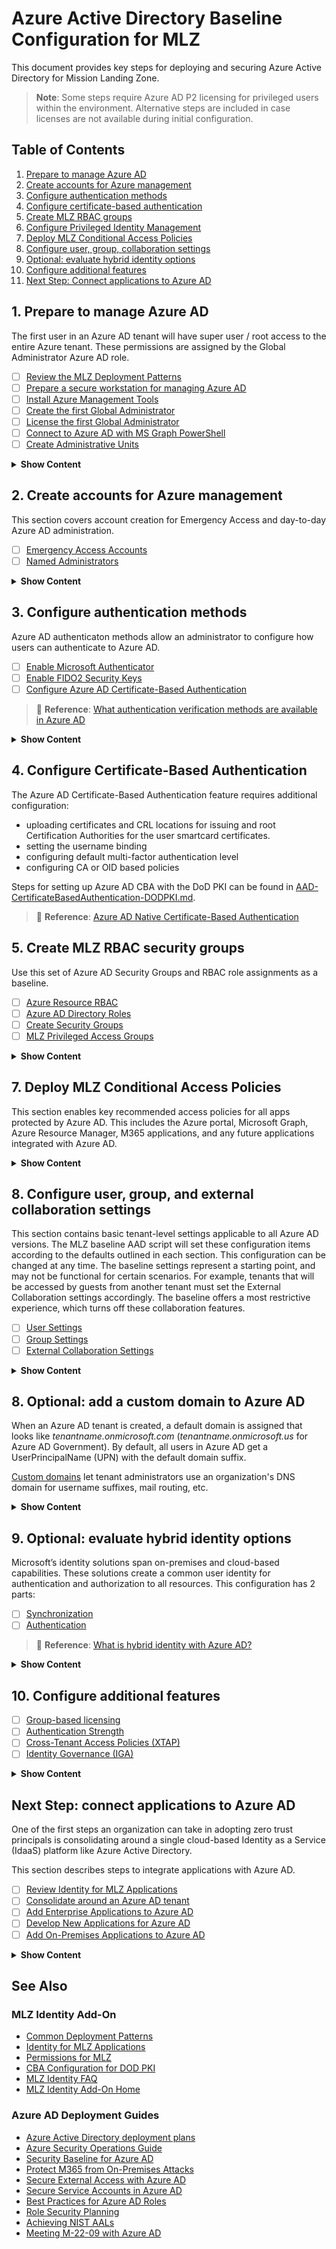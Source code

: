 # Azure Active Directory Baseline Configuration for MLZ
This document provides key steps for deploying and securing Azure Active Directory for Mission Landing Zone.

> **Note**:
Some steps require Azure AD P2 licensing for privileged users within the environment. Alternative steps are included in case licenses are not available during initial configuration.

## Table of Contents
1. [Prepare to manage Azure AD](#1-prepare-to-manage-azure-ad)
2. [Create accounts for Azure management](#2-create-accounts-for-azure-management)
3. [Configure authentication methods](#3-configure-authentication-methods)
4. [Configure certificate-based authentication](#4-configure-certificate-based-authentication)
5. [Create MLZ RBAC groups](#5-create-mlz-rbac-security-groups)
6. [Configure Privileged Identity Management](#6-configure-privileged-identity-management-pim)
7. [Deploy MLZ Conditional Access Policies](#7-deploy-mlz-conditional-access-policies)
8. [Configure user, group, collaboration settings](#8-configure-user-group-and-external-collaboration-settings)
9. [Optional: evaluate hybrid identity options](#9-optional-evaluate-hybrid-identity-options)
10. [Configure additional features](#10-configure-additional-features)
11. [Next Step: Connect applications to Azure AD](#next-step-connect-applications-to-azure-ad)

## 1. Prepare to manage Azure AD
The first user in an Azure AD tenant will have super user / root access to the entire Azure tenant. These permissions are assigned by the Global Administrator Azure AD role.

- [ ] [Review the MLZ Deployment Patterns](#review-the-mlz-deployment-patterns)
- [ ] [Prepare a secure workstation for managing Azure AD](#prepare-a-secure-workstation-for-managing-azure-ad)
- [ ] [Install Azure Management Tools](#install-azure-management-tools)
- [ ] [Create the first Global Administrator](#create-the-first-global-administrator)
- [ ] [License the first Global Administrator](#license-the-first-global-administrator)
- [ ] [Connect to Azure AD with MS Graph PowerShell](#connect-to-the-azure-ad-tenant-with-microsoft-graph-powershell)
- [ ] [Create Administrative Units](#create-administrative-units)

<details><summary><b>Show Content</b></summary>
<p>

### Review the MLZ Deployment Patterns
Review the [MLZ Deployment Patterns](./MLZ-Common-Patterns.md#decision-tree) and determine which type will be used for the MLZ tenant.

> **Warning**: The baseline configuration script should not be run in existing production Azure AD tenants, especially if M365 services are used. Settings applied in the baseline script may disrupt functionality and result in outage for end users.

### Prepare a secure workstation for managing Azure AD
There are several client tools for managing Azure AD configuration. Make sure you are managing Azure and Azure AD from a secure workstation. Ensure these privileged access devices include the Azure management tools outlined in this section. 

> 📘 **Reference**: [Privileged Access Devices](https://docs.microsoft.com/en-us/security/compass/privileged-access-devices)

### Install Azure management tools
Install the following tools locally to the Azure management workstation:
- [Azure Command-Line-Interface (CLI)](https://docs.microsoft.com/en-us/cli/azure/install-azure-cli)
- [Azure Az PowerShell](https://learn.microsoft.com/en-us/powershell/azure/install-az-ps?view=azps-9.0.1)
  - `Install-Module Az`
- [Microsoft Graph PowerShell](https://docs.microsoft.com/en-us/powershell/microsoftgraph/installation?view=graph-powershell-1.0)
  - `Install-Module Microsoft.Graph`
- [Azure AD PowerShell v2](https://learn.microsoft.com/en-us/powershell/azure/active-directory/install-adv2?view=azureadps-2.0)
  - `Install-Module AzureADPreview`

### Create the first Global Administrator
Log in with an account that is a [Global Administrator](https://docs.microsoft.com/en-us/azure/active-directory/roles/permissions-reference#global-administrator) within the tenant. Usually, the first user that created the Azure AD tenant will be a guest / external user. This can be verified by navigating to the Users blade in the Azure AD Portal and investigating the **User Type** field. 

If the signed in account is not a **member** type, follow the steps below:
1. [Add a new user in Azure AD](https://docs.microsoft.com/en-us/azure/active-directory/fundamentals/add-users-azure-active-directory#add-a-new-user)
   1. Record the username, including the domain suffix
   2. Note the temporary password
2. [Assign Global Administrator role to the new user](https://docs.microsoft.com/en-us/azure/active-directory/roles/manage-roles-portal)
3. Set Usage location value to **United States**. This is required for licensing.
4. Sign out of the portal or click the profile in the top right and select **sign in with a different account**
5. Enter the username and temporary password for the first member administrator account.
6. Change the password to a [strong password value](https://www.nist.gov/video/password-guidance-nist-0)
7. Register security information when prompted. This will secure the administrator account and provide a means for resetting the password.

> 📘 **Reference**: [Azure AD Setup Guide](https://go.microsoft.com/fwlink/p/?linkid=2183427)

### License the first Global Administrator
1. Log in to the Azure Portal (https://portal.azure.com | https://portal.azure.us) as the first Global Administrator
2. Search for **Azure Active Directory** and click the Azure AD icon to open the AAD Administration "blade" in the Azure Portal.
3. Click **Licenses** and then **All Products**
4. Make sure you see the expected licenses.
5. Assign the first administrator an Azure AD Premium license.

> 📘 **Reference**: [Assign or remove licenses in the Azure AD Portal](https://docs.microsoft.com/en-us/azure/active-directory/fundamentals/license-users-groups?)

### Activate Privileged Identity Management
While signed in to the Azure AD portal with the first administrator, perform the following:
1. Search for **Azure AD Privileged Identity Management**
2. Select **Azure AD Roles**
3. Follow the prompts to enable PIM on the tenant.

### Connect to the Azure AD Tenant with Microsoft Graph PowerShell
Now we will ensure we can connect using MS Graph PowerShell. 

1. Open PowerShell and run the following command to connect to Azure AD:
- Azure AD Commercial
  - `Connect-MgGraph`
- Azure AD Government
  - `Connect-MgGraph -Environment UsGov`
- Azure AD Government - DoD
  - `Connect-MgGraph -Environment UsGovDoD`
2. Sign in with the first administrator account.

### Create Administrative Units
Placeholder

</p>
</details>

## 2. Create accounts for Azure management
This section covers account creation for Emergency Access and day-to-day Azure AD administration.

- [ ] [Emergency Access Accounts](#emergency-access-accounts)
- [ ] [Named Administrators](#named-administrator-accounts)

<details><summary><b>Show Content</b></summary>
<p>

### Emergency Access accounts
The first thing we need to do is create Emergency Access Accounts. These accounts will be excluded from Conditional Access and provide a means to access Azure AD if all other admins are locked out due to misconfiguration or service outage.

- [ ] [Create Accounts](#create-accounts)
- [ ] [Document and Test Emergency Access Procedures](#document-and-test-emergency-access-procedures)
- [ ] [Connect Azure AD logs to Microsoft Sentinel and set up alerts](#connect-azure-ad-logs-to-microsoft-sentinel-and-set-up-alerts)

> 📘 **Reference:** [Manage emergency access accounts in Azure AD](https://docs.microsoft.com/en-us/azure/active-directory/roles/security-emergency-access)

#### Create accounts
To create emergency access accounts, run the script including the optional parameters:

`PS> ./MLZ-CreateBreakGlassAccounts.ps1 -AccountNameBase "MLZ-Emergency-Account" -PWDLength 16 -EAGroupName "Emergency Access Accounts" -Environment USGov`

This will automate the following:
- Create 2 Emergency Access Accounts
  - *MLZ-Emergency-Account01*
  - *MLZ-Emergency-Account02*
- Create an Emergency Access Privileged Access Group
  - *Emergency Access Accounts*
- Adds the 2 accounts to the group
- Assign the Privileged Access Group to the Global Administrator role using PIM
  - Assignment Type = *Assigned*
  - Duration = *Permanent*

Perform the following manual steps to complete the configuration:
1. Reset set the password for each Emergency Access account.
2. Sign in with each account and reset the password (see recommendations in the next section)
3. Once passwords are set and stored in a secure location, sign out of the Azure Portal.
4. Sign in with the first administrator account for the remaining configuration.
3. Follow the steps [here](https://learn.microsoft.com/en-us/azure/active-directory/enterprise-users/licensing-groups-assign) to assign licenses to the *Emergency Access Accounts* group.

> 📘 **Reference**: [Management capabilities for Privileged Access Groups](https://learn.microsoft.com/en-us/azure/active-directory/privileged-identity-management/groups-features)

### Document and test emergency access procedures
Creation and secure storage for Emergency Access credentials is useless if the emergency procedures to retrieve and use the Emergency Access accounts is not properly documented and disseminated to all individuals who may be tasked with using the accounts.

> **Note**: Consult your Information Systems Security Officer (ISSO) for proper handling procedures for Emergency Access accounts.

> 💡 **Recommendations**:
> - Record passwords for Emergency Access accounts legibly by hand (do not type or send to a printer)
> - Store passwords for Emergency Access accounts in a safe that resides in a physically secure location.
> - Do not save passwords to an Enterprise password vault or Privleged Access Management (PAM) system.
> - Do not save passwords to a personal password vault (LastPass, Apple Keychain, Google, OnePassword, Microsoft Authenticator, etc.)
> - Store backup copies for Emergency Access account credentials in a geographic distant location.
> - Exclude at least 1 Emergency Access account from Azure MFA.
> - Monitor and alert on Emergency Access account usage.

> 📘 **Reference**: [Manage Emergency Access Accounts in Azure AD](https://docs.microsoft.com/en-us/azure/active-directory/roles/security-emergency-access)

#### Connect Azure AD logs to Microsoft Sentinel and set up alerts
Azure AD logs must be connected to the Microsoft SIEM, Sentinel, to set up automated alerting based on Emergency Access Account usage.

> **Warning**: Remember to revisit these steps once Mission Landing Zone is deployed and Microsoft Sentinel is enabled.

1. [Connect Azure AD Sign-In Logs to Microsoft Sentinel](https://docs.microsoft.com/en-us/azure/sentinel/connect-azure-active-directory)
2. [Configure an Analytics Rule to alert when Emergency Access account is used](https://docs.microsoft.com/en-us/azure/active-directory/roles/security-emergency-access#monitor-sign-in-and-audit-logs)

### Named administrator accounts
Day-to-day operations requiring administrative privileges should be performed by named administrator accounts, assigned to individual users (not shared), separate from accounts used to access productivity services like Email, SharePoint, and Teams.
- [ ] [Choose a naming convention](#choose-a-naming-convention)
- [ ] [Configure Password Protection policy](#set-password-protection-policy)
- [ ] [Create a CSV for cloud-only administrators](#create-a-csv-for-cloud-only-administrators)
- [ ] [Create cloud-only identities](#create-azure-ad-cloud-only-identities)
- [ ] [Choose a strong authentication method for administrators](#choose-a-strong-authentication-method-for-administrators)

> 💡 **Recommendations**:
> - Administration for Azure and Azure AD should use cloud-only identities and Azure AD native authentication mechanism, like FIDO2 security keys or smartcard certificates.
> - Limit the number of Global Administrators, referring to [least privileged roles by task](https://docs.microsoft.com/en-us/azure/active-directory/roles/delegate-by-task) to assign the proper limited administrator role
> - Assign permissions Just-In-Time using [Azure AD Privileged Identity Management](https://docs.microsoft.com/en-us/azure/active-directory/privileged-identity-management/pim-configure)
> - Periodically review role eligibility
> - Leverage PIM [insights](https://docs.microsoft.com/en-us/azure/active-directory/privileged-identity-management/pim-security-wizard) and [alerts](https://docs.microsoft.com/en-us/azure/active-directory/privileged-identity-management/pim-how-to-configure-security-alerts) to further secure your organization
> - Review [Privileged Access Groups](https://docs.microsoft.com/en-us/azure/active-directory/privileged-identity-management/groups-features) and [Administrative Units](https://docs.microsoft.com/en-us/azure/active-directory/roles/administrative-units)

#### Choose a naming convention
Choose a naming convention for cloud-only administrative accounts. For example:
- FirstName+"."+LastName
- FirstInitial+LastName
- "adm." + FirstInitial+LastName
- "mlz."+FirstInitial+LastName

#### Set password protection policy
Configure banned password list using [Azure AD Password Protection](https://docs.microsoft.com/en-us/azure/active-directory/authentication/concept-password-ban-bad).

#### Create a CSV for cloud-only administrators
Download and edit [MLZ-Admin-List.csv](/MLZ-Identity-AzureADSetup/src/MLZ-Admin-List.csv) for your administrators.

> **Note**: The **UserCertificateIds** field is needed for configuring Azure AD Certificate-based authentication. Setting this value upon user creation is optional.

#### Create Azure AD cloud-only identities
To create named administrator accounts in the environment, run the script with optional parameters:

`PS> ./MLZ-Create-NamedAdminAccounts.ps1 -UserCSV ".\MLZ-Admin-List.csv" -LicenseGroupName "MLZ-License-AADP2" -EAGroupName "Emergency Access Accounts"`

This will automate the following:
- Create named administrator accounts from the CSV
  - Set Department = *MLZ*
  - Optional: Set userCertificateIds
- Create a dynamic group for users with (user.Department eq 'MLZ')
  - *MLZ-License-AADP2*
- Enable the following authentication methods for all users
  - Certificate-Based Authentication
  - FIDO2
- Target MFA registration campaign
  - Include: *MLZ-License-AADP2*
  - Exclude: *Emergency Access Accounts*

Complete setup for the named administrator accounts:
1. Manually reset the password from each administrator.
2. Provide the password to the admin.
3. Instruct the admin to change password and [register security info](https://support.microsoft.com/en-us/account-billing/set-up-the-microsoft-authenticator-app-as-your-verification-method-33452159-6af9-438f-8f82-63ce94cf3d29) by setting Microsoft Authenticator App as a verification method.
4. Follow the steps [here](https://learn.microsoft.com/en-us/azure/active-directory/enterprise-users/licensing-groups-assign) to assign licenses to the dynamic group created by `MLZ-Create-NamedAdminAccounts.ps1` PowerShell script.

> 📘 **Reference**: 
> - [Reset a user's password using Azure Active Directory](https://learn.microsoft.com/en-us/azure/active-directory/fundamentals/active-directory-users-reset-password-azure-portal)
> - [Assign licenses to users by group membership in Azure Active Directory](https://learn.microsoft.com/en-us/azure/active-directory/enterprise-users/licensing-groups-assign)

#### Choose a strong authentication method for administrators
The `Configure-AADTenantBaseline.ps1` script automatically enables the phishing-resisitant methods FIDO2 and CBA for all users.

> 💡 **Recommendations**: Only use phishing-resistant passwordless authentication methods for administration. Review the authenticator options available in Azure AD from the list below:
> - **Bad:** SMS or TwoWayPhone
Some MFA is better than no MFA, but phone-based MFA is the weakest option available. SMS is especially egregious since it is susceptable to [SIM swapping attacks](https://en.wikipedia.org/wiki/SIM_swap_scam).
> - **Good:** Authenticator App TOTP Code or Push notification
These methods are not phishing-resistant or passwordless. In either case, a password is used, followed by an Azure MFA prompt.
> - **Better:** Passwordless Phone Sign-In on Registered Device
Passwordless, but not phishing-resistant. This required registration of an iOS or Android mobile device with the Azure AD tenant.
> - **Best:** Phishing-Resistant MFA FIDO2 Security Key or Azure AD native Certificate-Based Authentication (CBA)
>   - FIDO2 Security Key
>   - Azure AD Native Certificate-Based Authentication
>   - Windows Hello for Business

> **Note**: Microsoft Authenticator App is considered phishing-resistant when deployed to a managed mobile device. Since this guide is for setting up a new tenant, it assumes Microsoft Endpoint Manager is not configured to manage mobile devices.

> 📘 **Reference**: 
> - [Authentication methods in Azure AD](https://learn.microsoft.com/en-us/azure/active-directory/authentication/concept-authentication-methods)
> - [Phishing-resistant methods](https://docs.microsoft.com/en-us/azure/active-directory/standards/memo-22-09-multi-factor-authentication#phishing-resistant-methods)

</p>
</details>

## 3. Configure authentication methods
Azure AD authenticaton methods allow an administrator to configure how users can authenticate to Azure AD.

- [ ] [Enable Microsoft Authenticator](#enable-microsoft-authenticator-app)
- [ ] [Enable FIDO2 Security Keys](#enable-fido2-security-keys)
- [ ] [Configure Azure AD Certificate-Based Authentication](#configure-azure-ad-native-certificate-based-authentication)

> 📘 **Reference**: [What authentication verification methods are available in Azure AD](https://docs.microsoft.com/en-us/azure/active-directory/authentication/concept-authentication-methods)

<details><summary><b>Show Content</b></summary>
<p>

### Enable Microsoft authenticator app
The Microsoft Authenticator app for iOS and Android lets users authenticate / complete MFA challenges when Azure AD configuration (Conditional Access or Security Defaults) needs an additional factor. The Microsoft Authenticator app can be used in the following ways:
- Passwordless Phone Sign-in
- Notification
- Time-based One Time Password (TOTP) code

> 📘 **Reference**: [Microsoft Authenticator app](https://docs.microsoft.com/en-us/azure/active-directory/authentication/concept-authentication-authenticator-app)

### Enable FIDO2 security keys
FIDO2 security keys are an unphishable standards-based passwordless authentication method that come in different form factors. Most security keys resemble a USB thumb drive and communicate with device over USB.

> 📘 **Reference**: [Enable FIDO2 security keys](https://learn.microsoft.com/en-us/azure/active-directory/authentication/howto-authentication-passwordless-security-key)

</p>
</details>

## 4. Configure Certificate-Based Authentication
The Azure AD Certificate-Based Authentication feature requires additional configuration:

 - uploading certificates and CRL locations for issuing and root Certification Authorities for the user smartcard certificates.
 - setting the username binding
 - configuring default multi-factor authentication level
 - configuring CA or OID based policies

Steps for setting up Azure AD CBA with the DoD PKI can be found in [AAD-CertificateBasedAuthentication-DODPKI.md](/MLZ-Identity-AzureADSetup/doc/AAD-CertificateBasedAuthentication-DODPKI.md).

> 📘 **Reference**: [Azure AD Native Certificate-Based Authentication](https://docs.microsoft.com/en-us/azure/active-directory/authentication/how-to-certificate-based-authentication)

## 5. Create MLZ RBAC security groups
Use this set of Azure AD Security Groups and RBAC role assignments as a baseline.
- [ ] [Azure Resource RBAC](#azure-resource-rbac)
- [ ] [Azure AD Directory Roles](#azure-ad-directory-roles)
- [ ] [Create Security Groups](#create-azure-ad-security-groups)
- [ ] [MLZ Privileged Access Groups]()

<details><summary><b>Show Content</b></summary>
<p>

### Azure resource RBAC
Permissions for Azure resource management are granted through assignments to an Azure RBAC role. In the Azure Portal, RBAC role assignments can be created or viewed by selecting the IAM link. Azure RBAC assignments can apply to users (members and guests), security groups, service principals, and managed identities. 

> 💡 **Recommendation**: Assign permissions to Azure AD security groups. If Azure AD Premium P2 licesing is available, configure the security groups eligble for the Azure RBAC role assignments.

Azure RBAC can be assigned at any of the following scopes:
 - Management Group
   - Subscription
     - Resource Group
       - Resource

|Name|Usage|RBAC Role |Role Type|Scope|
|----|-----|----------|---------|--------------|
|Azure Platform Owner|Management Group and subscription lifecycle management|Owner|Built-in|Management Group|
|Security Operations|View and update permissions for Microsoft Defender for Cloud|Security Admin|Built-in|Subscription|
|Subscription Owner|Grants full access to manage all resources, including ability to assign roles with RBAC |Owner|Built-in|Subscription|
|Subscription Owner no Network Write|Delegated role for subscription owner that prohibits ability to manage role assignments and routes.SubscriptionOwnerNoNetwork|Custom|Subscription|
|Subscription Contributor|insert blurb|Contributor|Built-in|Subscription|
|Subscription Reader|insert blurb|Reader|Built-in|Subscription|
|Application Owners (DevOps)|Contributor role granted at resource group.|DevOpsAppOps|Custom|Resource Group|

### Azure AD directory roles
In addition to Azure AD roles, there are several Azure AD Directory roles that may be needed. These roles can be assigned to users, groups (if group is role-assignable), and service principals.

Azure AD RBAC can be assigned at any of the following scopes:
 - Directory (default)
   - Administrative Unit
   - Azure AD Resource (Group or Application Owner)

 > 💡 **Recommendation**: Start by assigning Global Administrator role for Emergency Access accounts and tenant admins. When other Azure AD permissions are required, assign users using [least-privileged role by task](https://docs.microsoft.com/en-us/azure/active-directory/roles/delegate-by-task). Review the insights and recommendations provided by Azure AD Privileged Identity Management.

|Name|Usage|
|----|-----|
|Application Developer|Register applications with Azure AD.|
|Application Administrator|Manage all Enterprise Applications in Azure AD.|
|Hybrid Identity Administrator|Configure Azure AD Connect to synchronize identities from AD DS to Azure AD|

**Azure AD Free or Premium P1**
Assign users directly to Azure AD roles.

**Azure AD Premium P2**
Create [Role-Assignable Groups](https://learn.microsoft.com/en-us/azure/active-directory/roles/groups-concept) and assign eligibility to Azure AD directory roles using Privileged Identity Management (PIM).

The following role-assignable groups are used in the AAD Configuration Baseline:
|Name|Usage|AAD Role|Role Type|Scope|
|----|-----|--------|---------|-----|
|Groups Administrator|Azure AD role assignment for managing groups|Groups Administrator|Built-in AAD Role|Global|
|Mission RBAC Role Manager|Privileged Access Group|AAD Role for Groups Administrator|Administrative Unit|
|Application Developers|Azure AD role assignment for app registration|Application Developers|Built-in AAD Role|Global|

> **Note**: These security group and role assignments represent baseline configuration. Modify with additional roles as needed, starting with built-in roles when possible.

### Create Azure AD security groups
Run the script below to create Azure AD security groups:
`$groups = @() #Update for all groups`
`New-MGGroup -Example`

## 6. Configure Privileged Identity Management (PIM)
We enabled PIM when we signed in with the first AADP2-licensed Global Administrator in [step 1](#1-prepare-to-manage-azure-ad). This section assigns the groups created in the [previous section](#5-create-mlz-rbac-security-groups) to Azure and AAD roles using PIM:

- [ ] [Map MLZ RBAC Security Groups to PIM Roles](#map-mlz-rbac-security-groups-to-pim-roles)
- [ ] [Review Securing Privileged Access in Azure AD](#review-securing-privileged-access-in-azure-ad)

### Map MLZ RBAC Security Groups to PIM Roles
Run `Configure-AADTenantBaseline.ps1` to configure the following:

- Enables PIM for Azure Subscriptions
- Creates PIM roles for AAD and MLZ RBAC

Settings for each role will match the baselines below:

> 💡 **Recommended Settings**:
> - Global Administrator
>    - **Elevation Duration:** 2 hours
>    - **Approvals Required:** Yes
>    - **Notification:** Yes
> - Tenant-wide AAD Roles
>    - **Duration:** 4 hours
>    - **Approval Required:** No
>    - **Notification:** Yes
> - Mission-specific AAD Roles (Group and User Administrator at Admin Unit Scope)
>    - **Duration:** 4 hours
>    - **Approval:** None
>    - **Notification:** None
> - MLZ Core Subscription Owner, Contributor, User Access Administrator
>    - **Duration:** 4 hours
>    - **Approval:** None
>    - **Notification:** None

### Review securing privileged access in Azure AD

> **Warning**: DO NOT SKIP this exercise. This document provides invaluable information for managing Azure and Azure AD.

Familiarize yourself with the Securing Privileged Access guidance for Azure AD and build a plan for handling privileged access to the Mission Landing Zone environment.

> 📘 **Reference**: [Securing privileged access for hybrid and cloud deployments in Azure AD](https://docs.microsoft.com/en-us/azure/active-directory/roles/security-planning)

</p>
</details>

## 7. Deploy MLZ Conditional Access Policies
This section enables key recommended access policies for all apps protected by Azure AD. This includes the Azure portal, Microsoft Graph, Azure Resource Manager, M365 applications, and any future applications integrated with Azure AD.

<details><summary><b>Show Content</b></summary>
<p>

**Azure AD Free - Turn on Security Defaults**
Azure AD Free offers a feature called Security Defaults. This feature performs basic security configuration for the Azure AD platform. Azure AD Conditional Access Policies should replace or enhance protections enabled by Security Defaults. 

> 💡**Recommendation**: Azure AD Premium customers should only enable Security Defaults as a stop-gap until CA Policies are configured and tested.

To enable security defaults, see [Enable Security Defaults](https://docs.microsoft.com/en-us/azure/active-directory/fundamentals/concept-fundamentals-security-defaults).

**Azure AD Premium P2 - Create Conditional Access Policies for MLZ**
Create the following Conditional Access policies:

|ID|Category|Description|Users|Applications|Controls|
|--|--------|------------|-----|------------|--------|
|MLZ001|MFA|Require multifactor authentication for all users|<ul><li>Include</li><ul><li>All Users</li></ul><li>Exclude</li><ul><li>Emergency Access Accounts</li></ul></ul>|All Apps|MFA|
|MLZ002|MFA|Block Legacy Authentication|All|Client Apps: exchangeActiveSync, other|Block|
|MLZ003|MFA|Securing security info registration|<ul><li>Include</li><ul><li>All Users</li></ul><li>Exclude</li><ul><li>Emergency Access Accounts</li></ul></ul>|UserActions: registersecurityinfo|MFA|
|MLZ004|Admins|Require phishing-resistant MFA for Azure AD admins|Directory Roles (from policy template)|All apps|Phishing-resistant MFA<br><ul><li>Fido2</li><li>WindowsHellowForBusiness</li><li>x509Certificate</li></ul>|
|MLZ005|Admins|Require phishing-resistant MFA for Azure Management|<ul><li>Include</li><ul><li>All Users</li></ul><li>Exclude</li><ul><li>Emergency Access Accounts</li></ul></ul>|Azure Management|Phishing-resistant MFA<br><ul><li>Fido2</li><li>WindowsHellowForBusiness</li><li>x509Certificate</li></ul>|
|MLZ006|Risk|Require password change for high risk users|<ul><li>Include</li><ul><li>High Risk Users</li></ul><li>Exclude</li><ul><li>Emergency Access Accounts</li></ul></ul>|All Apps|Require Password Change|
|MLZ007|Risk|Require passwordless MFA for medium risk sign ins|<ul><li>Include</li><ul><li>All Users</li></ul><li>Exclude</li><ul><li>Emergency Access Accounts</li></ul></ul>|All apps|Phishing-resistant MFA<br><ul><li>Fido2</li><li>WindowsHellowForBusiness</li><li>x509Certificate</li><li>Microsoft Authenticator App</li></ul>|

> **Note**: If Microsoft Endpoint Manager (Intune) will be deployed for the Azure AD tenant used by MLZ, enroll privileged access devices and use [Conditional Access](https://docs.microsoft.com/en-us/mem/intune/protect/create-conditional-access-intune) to require a compliant device for Azure Management.

> 📘 **Reference**:
> - [Common Conditional Access Policies](https://learn.microsoft.com/en-us/azure/active-directory/conditional-access/concept-conditional-access-policy-common)
> - [Device-based Conditional Access with Intune](https://docs.microsoft.com/en-us/mem/intune/protect/create-conditional-access-intune)
> - [Risk-based Conditional Access Policies](https://docs.microsoft.com/en-us/azure/active-directory/identity-protection/howto-identity-protection-configure-risk-policies)
> - [Require authentication strength for external users](https://learn.microsoft.com/en-us/azure/active-directory/conditional-access/howto-conditional-access-policy-authentication-strength-external)

</p>
</details>

## 8. Configure user, group, and external collaboration settings
This section contains basic tenant-level settings applicable to all Azure AD versions. The MLZ baseline AAD script will set these configuration items according to the defaults outlined in each section. This configuration can be changed at any time. The baseline settings represent a starting point, and may not be functional for certain scenarios. For example, tenants that will be accessed by guests from another tenant must set the External Collaboration settings accordingly. The baseline offers a most restrictive experience, which turns off these collaboration features.

- [ ] [User Settings](#user-settings)
- [ ] [Group Settings](#group-settings)
- [ ] [External Collaboration Settings](#external-collaboration-settings)

<details><summary><b>Show Content</b></summary>
<p>

### User settings
The MLZ AAD baseline will set the following Azure AD user settings:

|Setting|MLZ-Baseline|
|-------|--------|
|Users can register applications|No|
|Restrict Access to the Azure AD Admin Portal|Yes|
|Users can use preview features for My Apps|Yes|
|Combined Security Registration|Yes (Default)|
|Administrators can access My Staff|Yes (All)|
|Allow users to connect their account to LinkedIn|No|
|Users can add gallery apps to My Apps|No|
|Users can request admin consent for apps|No|

> **Note**: Some settings are set during tenant creation and cannot be changed. All settings may not be available in Azure AD Government.

### Group settings
The MLZ AAD baseline will set the following Azure AD group settings:
|Setting|MLZ-Baseline|
|-------|------------|
|Owners can manage group membership requests in the Access Panel|Yes|
|Restrict user ability to access group features in the access panel|No|
|Users can create security groups|No|
|Users can create M365 groups|No|
|Group Naming Policy Prefix|Baseline script parameter|
|Group Naming Policy Suffix|Baseline script parameter|

### External collaboration settings
MLZ AAD baseline will set the following Azure AD external collaboration settings:
|Setting|MLZ-Baseline|
|-------|------------|
|Guest user access|Most Restricted|
|Guest invitations|Most Restrictive (no one can invite)|
|Enable guest self-service|No|
|Allow external users to leave|Yes|
|Invitation restrictions|Most Restrictive|


> 📘 **Reference**: [Default user permissions in Azure AD](https://docs.microsoft.com/en-us/azure/active-directory/fundamentals/users-default-permissions)

</p>
</details>

## 8. Optional: add a custom domain to Azure AD
When an Azure AD tenant is created, a default domain is assigned that looks like *tenantname.onmicrosoft.com* (*tenantname.onmicrosoft.us* for Azure AD Government). By default, all users in Azure AD get a UserPrincipalName (UPN) with the default domain suffix.

[Custom domains](https://docs.microsoft.com/en-us/azure/active-directory/fundamentals/add-custom-domain) let tenant administrators use an organization's DNS domain for username suffixes, mail routing, etc.

<details><summary><b>Show Content</b></summary>
<p>

1. Create a custom domain using the Microsoft Portal or MS Graph PowerShell:

```PowerShell
Import-Module Microsoft.Graph.Identity.DirectoryManagement
$params = @{
	Id = "contoso.com"
}
New-MgDomain -BodyParameter $params
```
2. From the Azure Portal, navigate to **Azure Active Directory**.
3. Choose **Custom Domain Names** from the left navigation pane.
4. Select the custom domain name created for your organization.
5. The verification DNS record will be displayed.
6. Add this record to your organization's public DNS zone.
7. Click **verify** to complete adding the custom domain.

Now you can create users with the custom domain as the UPN suffix. Existing cloud-only (managed) users can be modified to use the custom domain suffix.


> **Note**:
Sometimes when custom domains are added to an Azure AD tenant, users who signed up for trial Microsoft services with their organization email address will appear in the tenant once the domain is verified. Do not be alarmed by this. To verify no other users have privileges within the tenant, [view the Azure AD role members](https://docs.microsoft.com/en-us/azure/active-directory/roles/view-assignments).

</p>
</details>

## 9. Optional: evaluate hybrid identity options
Microsoft’s identity solutions span on-premises and cloud-based capabilities. These solutions create a common user identity for authentication and authorization to all resources. This configuration has 2 parts:
- [ ] [Synchronization](#synchronization)
- [ ] [Authentication](#authentication)

> 📘 **Reference**: [What is hybrid identity with Azure AD?](https://docs.microsoft.com/en-us/azure/active-directory/hybrid/whatis-hybrid-identity)

<details><summary><b>Show Content</b></summary>
<p>

### Synchronization
Hybrid identity should be configured if an organization uses Active Directory Domain Services and wishes to synchronize users and groups to Azure AD. Microsoft offers 2 tools (named very similarly) to accomolish this function:
- [Azure AD Connect](#azure-ad-connect-v2)
- [Azure AD Connect Cloud Sync](#azure-ad-connect-cloud-sync)

Which tool you should use varies depending on the hybrid identity needs for the environment. Use Cloud Sync for simple scenarios if it supports the features your organization needs. For a full breakdown of feature support between the tools, see [Comparison between Azure AD Conect and Cloud Sync](https://docs.microsoft.com/en-us/azure/active-directory/cloud-sync/what-is-cloud-sync#comparison-between-azure-ad-connect-and-cloud-sync).

> **Note**: Synchronizing all identities to Azure AD helps establish an enterprise identity and zero trust surface for all applications. If hybrid identity is already configured for a different tenant, treat that tenant as the enterprise Azure AD for the organization. Review the tenant types.


#### Azure AD Connect v2
[Azure AD Connect Synchronization Service v2](https://docs.microsoft.com/en-us/azure/active-directory/hybrid/whatis-azure-ad-connect-v2) is the latest version of Microsoft's on-premises infrastructure based synchronization tool. 

Use Azure AD Connect Sync if:
- You want to synchronize identites from Active Directory Domain Services or a generic LDAP database to Azure AD
- You need to configure a hybrid authentication option other than Password Hash Sync
- You need to synchronize device objects for Hybrid Azure AD Join
- You need to configure Exchange hybrid or group writeback
- You need to synchronize extension attributes
- You need to synchronize large groups with > 250,000 members
- You have over 150,000 objects to synchronize
- You wish to leverage Azure AD Domain Serices (only applicable when used with password hash synchronization)

> 📘 **Reference**: (Choose the right authentication method for your Azure AD hybrid identity solution)[https://docs.microsoft.com/en-us/azure/active-directory/hybrid/choose-ad-authn]

#### Azure AD Connect Cloud Sync
[Azure AD Connect Cloud Sync](https://docs.microsoft.com/en-us/azure/active-directory/cloud-sync/what-is-cloud-sync) is an agent-based synchronization tool managed in Azure AD. This tool is expected to replace Azure AD Connect sync for most scenarios.

Use Azure AD Connect Cloud Sync if:
- You want to synchronize identities from Active Directory Domain Services to Azure AD
- You are configuring Password Hash Sync or cloud-native Azure AD authentication with security keys, authenticator app, or certificates.
- You will be joining devices directly to Azure AD and do not need hybrid join functionality
- You do not need to synchronize extension attributes
- You do not need to filter using attribute values (Organizational Unit filtering only)
- You do not need complex or custom attribute synchronization logic

#### Exclude sync account from multi-factor authentication
Once a synchronization tool is configured, you should see initial synchronization fails due to single-factor authentication. Ensure this account is excluded from any MFA requirements set by Conditional Access policy. See [user exclusions](https://docs.microsoft.com/en-us/azure/active-directory/conditional-access/howto-conditional-access-policy-all-users-mfa#user-exclusions).

### Authentication
Hybrid identity configuration can include [Password Hash Synchronization (PHS)](https://learn.microsoft.com/en-us/azure/active-directory/hybrid/whatis-phs) where passwords are replicated from Active Directory to Azure AD. This is only applicable for AD environments where users have and use a password. If users access AD-protected resources with a smartcard (CAC/PIV), there is no need to set up password hash sync.

Pass-Through Authentication (PTA) and federation with ADFS are not recommended. Hybrid authentication is less secure than Azure AD native methods, as the on-premises environment represents a significant identity attack surface.

> 💡 **Recommendation**: Use Azure AD native strong authentication method, like FIDO2 security keys or native certificate-based authentication, for administration of Azure and Azure AD.

</p>
</details>

## 10. Configure additional features
- [ ] [Group-based licensing](#group-based-licensing)
- [ ] [Authentication Strength](#authentication-strength-preview)
- [ ] [Cross-Tenant Access Policies (XTAP)](#cross-tenant-access-policies-xtap-and-b2b-cross-cloud-collaboration)
- [ ] [Identity Governance (IGA)](#identity-governance)

<details><summary><b>Show Content</b></summary>
<p>

### Group-based licensing
Group-based licensing is an Azure AD Premium feauture that automatically applied licenses to members of a security group. Creating [dynamic groups](https://docs.microsoft.com/en-us/azure/active-directory/enterprise-users/groups-create-rule) can further automate this process, since these groups are populated based on user attribute values.

To use group-based licensing, follow steps in [assign licenses to a group](https://docs.microsoft.com/en-us/azure/active-directory/enterprise-users/licensing-groups-assign).

> 📘 **Reference**: [Group-based licensing with PowerShell and Microsoft Graph](https://docs.microsoft.com/en-us/azure/active-directory/enterprise-users/licensing-ps-examples)

### Authentication Strength (Preview)
Authentication Strengths is a feature that allows a tenant administrator to label authenticators (and combinations) according to the strength of the credential. Out-of-Box settings include:
- Multifactor Authentication
- Passwordless Multifactor Authentication
- Phishing-Resistant MFA

Additional strengths, like NIST Authenticator Assurance Levels, can be configured by an administrator.

> 📘 **Reference**: Configure Authentication Strength](https://learn.microsoft.com/en-us/azure/active-directory/authentication/concept-authentication-strengths)

> 💡 **Recommendation**: Configure desired MFA strength for baseline access and update the 'All Users, All Apps, MFA' Conditional Access Policy to require Authentication Strength.

### Cross-Tenant Access Policies (XTAP) and B2B Cross-Cloud Collaboration
Cross-tenant access policies (XTAP) let an administrator configure "trust" relationships with other Azure AD tenants. This allows trusting device compliance and MFA claims for external users for a more secure and productive collaboration experience. Similar settings can be configured between Azure AD Commercial tenant and an Azure AD Government tenant. Cross-cloud collaboration requires setting Inbound and Outbound XTAP settings on the respective tenants.

> - 📘 **Reference**: [Cross-tenant access with Azure AD external identities](https://learn.microsoft.com/en-us/azure/active-directory/external-identities/cross-tenant-access-overview)

### Administrative units and custom roles
Administrative Units provide a mechanism for scoping Azure AD roles to a particular set of resources. AUs can be scoped to users, groups, and devices. Resources can be assigned to an AU manually, or the AU can be configured with dynamic rules. Refer to the documentation below to learn about AUs and their use cases for scoping / delegating administration in Azure AD.

> **Note**: Not all out-of-box Azure AD roles can be scoped to an AU. Review the [limitations](https://learn.microsoft.com/en-us/azure/active-directory/roles/administrative-units#groups) for Administrative Units.

> 📘 **Reference**: [Administrative Units (AUs)](https://learn.microsoft.com/en-us/azure/active-directory/roles/administrative-units)

### Identity governance
Identity Governance defines a set of capabilities provided by Azure AD Premium P2 licensing.

#### Entitlements Managmement
Learn about Entitlements Management in Azure AD and understand how identity governance can help with permissions and application access.

> 📘 **Reference**: [Entitlements Management](https://learn.microsoft.com/en-us/azure/active-directory/governance/entitlement-management-overview)

#### Access Reviews
Learn about Azure AD Access Reviews and understand how access granted to memebers and guests can be periodically reviewed to maintain least-privilege.
> 📘 **Reference**: [Access Reviews](https://learn.microsoft.com/en-us/azure/active-directory/governance/access-reviews-overview)

### Connected Orgs
Guest user lifecycle can be managed automatically using Entitlements Management when a Connected Organization is established for a partner organization. Review the capability and establish a connected organization with partner organizations with users that will be invited for collaboration and application access.

> 📘 **Reference**: [Connected Organizations in Entitlements Management](https://learn.microsoft.com/en-us/azure/active-directory/governance/entitlement-management-organization)

</p>
</details>

## Next Step: connect applications to Azure AD
One of the first steps an organization can take in adopting zero trust principals is consolidating around a single cloud-based Identity as a Service (IdaaS) platform like Azure Active Directory.

This section describes steps to integrate applications with Azure AD.

- [ ] [Review Identity for MLZ Applications](#review-mlz-application-identity)
- [ ] [Consolidate around an Azure AD tenant](#consolidate-around-an-azure-ad-tenant)
- [ ] [Add Enterprise Applications to Azure AD](#add-enterprise-applications-to-azure-ad)
- [ ] [Develop New Applications for Azure AD](#develop-new-applications-for-azure-ad)
- [ ] [Add On-Premises Applications to Azure AD](#add-on-premises-applications-to-azure-ad)

<details><summary><b>Show Content</b></summary>
<p>

### 📘 Review MLZ-Application-Identity
Detailed guidance around identity for MLZ applications can be found in the referenced document below.

> **Reference**: [Identity for MLZ Applications](./MLZ-Application-Identity.md)


### Consolidate around an Azure AD tenant
Standardizing around a common identity platform often requires changes to IT policy mandating new applications (procured and developed in house) targets Azure Active Directory. The Azure AD tenant containing all users in the organization, especially if it is used for M365, is a good choice because the same zero trust access and device management policies for M365 can be re-used for any application in the organization.

> 💡 **Recommendation**: 
> - Zero Trust policies for application identity should be drafted and implemented as soon as Azure Active Directory is ready.
> - Applications should be migrated from on-premises based federation services like Active Directory Federation Services.
> - Integrate as many signals as possible (device, user, application, context, authentication strength, risk) into Azure AD Conditional Access.

> 📘 **Reference**: 
> - [Planning identity for Azure Government applications](https://learn.microsoft.com/en-us/azure/azure-government/documentation-government-plan-identity)
> - [Microsoft Zero Trust Resources](https://www.microsoft.com/en-us/security/business/zero-trust)

### Add Enterprise Applications to Azure AD
Enterprise Apps are application resources assigned to users in your Azure Active Directory. Add applications from the Azure AD Gallery or add non-gallery apps that use SAML, WS-Federation, OpenID Connect, or OAuth protocols.

> 📘 **Reference**: [Overview of the Azure Active Directory application gallery](https://learn.microsoft.com/en-us/azure/active-directory/manage-apps/overview-application-gallery)

### Develop new applications for Azure AD
Develop new applications and APIs to use Azure AD for authentication and authorization.

> 📘 **Reference**:
>   - [Microsoft Authentication Library (MSAL)](https://learn.microsoft.com/en-us/azure/active-directory/develop/msal-overview)
>   - [Security best practices for application properties in Azure Active Directory](https://learn.microsoft.com/en-us/azure/active-directory/develop/security-best-practices-for-app-registration)
>   - [Microsoft Identity Platform code samples](https://learn.microsoft.com/en-us/azure/active-directory/develop/sample-v2-code)

### Add on-premises applications to Azure AD
Azure AD Application Proxy is an on-premises agent and cloud service that [securely publishes](https://learn.microsoft.com/en-us/azure/active-directory/app-proxy/application-proxy-security) on-premises applications that use [Kerberos-based](https://learn.microsoft.com/en-us/azure/active-directory/app-proxy/application-proxy-configure-single-sign-on-with-kcd), [password-based]https://learn.microsoft.com/en-us/azure/active-directory/app-proxy/application-proxy-configure-single-sign-on-password-vaulting), [SAML](https://learn.microsoft.com/en-us/azure/active-directory/app-proxy/application-proxy-configure-single-sign-on-on-premises-apps), and [header-based](https://learn.microsoft.com/en-us/azure/active-directory/app-proxy/application-proxy-configure-single-sign-on-with-headers) authentication protocols. This feature allows organizations to gain [single sign-on](https://learn.microsoft.com/en-us/azure/active-directory/app-proxy/application-proxy-config-sso-how-to) and zero trust security controls for existing applications, without expensive network appliances or VPNs. Remote access to on-premises applications is achieved without code change to applications or opening inbound ports for the external firewall.

> 💡 **Recommendation**:
> - [Deploy Azure AD Application Proxy connectors](https://learn.microsoft.com/en-us/azure/active-directory/app-proxy/application-proxy-deployment-plan) to every Active Directory domain containing users or applications that must be published externally. 
> - If a [Secure Hybrid Access Partner](https://learn.microsoft.com/en-us/azure/active-directory/manage-apps/secure-hybrid-access#secure-hybrid-access-through-azure-ad-partner-integrations) solution is already in use for the organization, integrate the solution with Azure Active Directory.

> 📘 **Reference**:
> - [Remote access to on-premises applications through Azure AD Application Proxy](https://learn.microsoft.com/en-us/azure/active-directory/app-proxy/application-proxy)
> - [Optimize traffic flow with Azure Active Directory Application Proxy](https://learn.microsoft.com/en-us/azure/active-directory/app-proxy/application-proxy-network-topology)
> - [Security Benefits for Azure AD Application Proxy](https://learn.microsoft.com/en-us/azure/active-directory/app-proxy/what-is-application-proxy#security-benefits)
> - [Secure Hybrid Access Partner Integrations](https://learn.microsoft.com/en-us/azure/active-directory/manage-apps/secure-hybrid-access#secure-hybrid-access-through-azure-ad-partner-integrations)

</p>
</details>

## See Also
### MLZ Identity Add-On
- [Common Deployment Patterns](./MLZ-Common-Patterns.md)
- [Identity for MLZ Applications](./MLZ-Application-Identity.md)
- [Permissions for MLZ](./AAD-Permissions-Management.md)
- [CBA Configuration for DOD PKI](./AAD-CertificateBasedAuthentication-DODPKI.md)
- [MLZ Identity FAQ](./MLZ-AAD-FAQ.md)
- [MLZ Identity Add-On Home](./../README.md)

### Azure AD Deployment Guides
- [Azure Active Directory deployment plans](https://docs.microsoft.com/en-us/azure/active-directory/fundamentals/active-directory-deployment-plans)
- [Azure Security Operations Guide](https://docs.microsoft.com/en-us/azure/active-directory/fundamentals/security-operations-introduction)
- [Security Baseline for Azure AD](https://docs.microsoft.com/en-us/security/benchmark/azure/baselines/aad-security-baseline)
- [Protect M365 from On-Premises Attacks](https://docs.microsoft.com/en-us/azure/active-directory/fundamentals/protect-m365-from-on-premises-attacks)
- [Secure External Access with Azure AD](https://docs.microsoft.com/en-us/azure/active-directory/fundamentals/secure-external-access-resources)
- [Secure Service Accounts in Azure AD](https://docs.microsoft.com/en-us/azure/active-directory/fundamentals/service-accounts-introduction-azure)
- [Best Practices for Azure AD Roles](https://docs.microsoft.com/en-us/azure/active-directory/roles/best-practices)
- [Role Security Planning](https://docs.microsoft.com/en-us/azure/active-directory/roles/security-planning)
- [Achieving NIST AALs](https://docs.microsoft.com/en-us/azure/active-directory/standards/nist-overview)
- [Meeting M-22-09 with Azure AD](https://docs.microsoft.com/en-us/azure/active-directory/standards/memo-22-09-meet-identity-requirements)